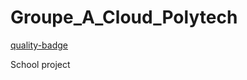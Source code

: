 # Groupe_A_Cloud_Polytech 
[quality-badge](https://sonarcloud.io/api/project_badges/measure?project=BernierMaxence_Groupe_A_Cloud_Polytech&metric=alert_status)

School project
